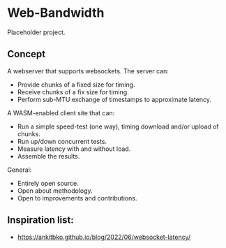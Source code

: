 # Web-Bandwidth

Placeholder project.

## Concept

A webserver that supports websockets. The server can:

* Provide chunks of a fixed size for timing.
* Receive chunks of a fix size for timing.
* Perform sub-MTU exchange of timestamps to approximate latency.

A WASM-enabled client site that can:

* Run a simple speed-test (one way), timing download and/or upload of chunks.
* Run up/down concurrent tests.
* Measure latency with and without load.
* Assemble the results.

General:

* Entirely open source.
* Open about methodology.
* Open to improvements and contributions.

## Inspiration list:

* https://ankitbko.github.io/blog/2022/06/websocket-latency/


